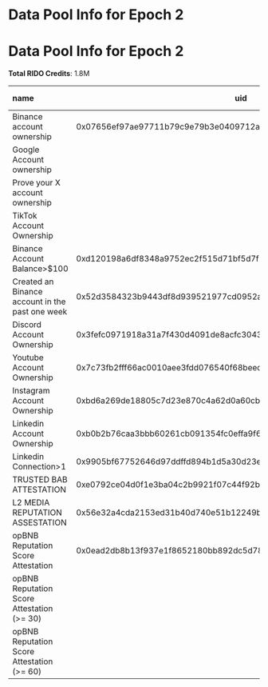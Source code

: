 # Data Pool Info for Epoch 2

# Data Pool Info for Epoch 2

**Total RIDO Credits**: 1.8M

| name                                            | uid                                                                | xp  |t1 |t2 | s | reward epoch |
| :---------------------------------------------- | ------------------------------------------------------------------ | --- | - | - | - | -----------: |
| Binance account ownership                       | 0x07656ef97ae97711b79c9e79b3e0409712a8bb9bf26f3495ad15f48cdd49cfac | 100 | 1 | 4 | 4 | 0.5M         |
| Google Account ownership                        |                                                                    | 60  |   |   |   |              |
| Prove your X account ownership                  |                                                                    | 60  |   |   |   |              |
| TikTok Account Ownership                        |                                                                    | 80  |   |   |   |              |
| Binance Account Balance>$100                    | 0xd120198a6df8348a9752ec2f515d71bf5d7f262ca8c1db21a1cca7049239cf5f | 100 | 1 | 4 | 1 | 0.1M         |
| Created an Binance account in the past one week | 0x52d3584323b9443df8d939521977cd0952a71ce704d23902819826f18f02138b | 100 | 1 | 4 | 1 | 0.1M         |
| Discord Account Ownership                       | 0x3fefc0971918a31a7f430d4091de8acfc30433495b487864cbcf21e16e616cf6 | 60  | 1 | 4 | 1 | 0.1M         |
| Youtube Account Ownership                       | 0x7c73fb2fff66ac0010aee3fdd076540f68beed5f8b53d41a6d75e4d9243490f4 | 80  | 1 | 4 | 1 | 0.1M         |
| Instagram Account Ownership                     | 0xbd6a269de18805c7d23e870c4a62d0a60cb0e3cdc1d7269ac0cc6479602bdae4 | 80  | 1 | 4 | 1 | 0.1M         |
| Linkedin Account Ownership                      | 0xb0b2b76caa3bbb60261cb091354fc0effa9f6e04d0a2bbb6b6e593b8c567b46a | 80  | 1 | 4 | 1 | 0.1M         |
| Linkedin Connection>1                           | 0x9905bf67752646d97ddffd894b1d5a30d23ea30ca35aa8c8100f0fe92a4c225e | 80  | 1 | 4 | 1 | 0.1M         |
| TRUSTED BAB ATTESTATION                         | 0xe0792ce04d0f1e3ba04c2b9921f07c44f92b07c4bc02b3de7d4db48c33330180 | 100 | 1 | 4 | 1 | 0.1M         |
| L2 MEDIA REPUTATION ASSESTATION                 | 0x56e32a4cda2153ed31b40d740e51b12249b1e47b3ff3ea08183bd771dfb0a62b | 100 | 1 | 4 | 1 | 0.1M         |
| opBNB Reputation Score Attestation              | 0x0ead2db8b13f937e1f8652180bb892dc5d78ee63d4b1564abd71ce0a3a304d7d | 100 | 1 | 4 | 3 | 0.3M         |
| opBNB Reputation Score Attestation (>= 30)      |                                                                    | 100 |   |   |   |              |
| opBNB Reputation Score Attestation (>= 60)      |                                                                    | 100 |   |   |   |              |  
